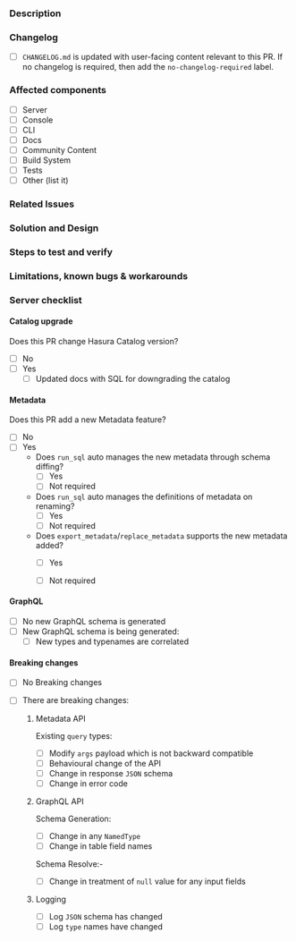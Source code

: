 <!-- Thank you for submitting this PR! :) -->
<!-- Provide a general summary of your changes in the Title above ^, end with (close #<issue-no>) or (fix #<issue-no>) -->

### Description
<!-- The title might not be enough to convey how this change affects the user. -->
<!-- Describe the changes from a user's perspective -->

### Changelog

- [ ] `CHANGELOG.md` is updated with user-facing content relevant to this PR. If no changelog is required, then add the `no-changelog-required` label.

### Affected components
<!-- Remove non-affected components from the list -->

- [ ] Server
- [ ] Console
- [ ] CLI
- [ ] Docs
- [ ] Community Content
- [ ] Build System
- [ ] Tests
- [ ] Other (list it)

### Related Issues
<!-- Please make sure you have an issue associated with this Pull Request -->
<!-- And then add `(close #<issue-no>)` to the pull request title -->
<!-- Add the issue number below (e.g. #234) -->

### Solution and Design
<!-- How is this issue solved/fixed? What is the design? -->
<!-- It's better if we elaborate -->

### Steps to test and verify
<!-- If this is a feature, what are the steps to try them out? -->
<!-- If this is a bug-fix, how do we verify the fix? -->

### Limitations, known bugs & workarounds
<!-- Limitations of the PR, known bugs and suggested workarounds -->
<!-- Feel free to delete these comment lines -->

### Server checklist
<!-- A checklist for server code -->

#### Catalog upgrade
<!-- Is hdb_catalog version bumped? -->
Does this PR change Hasura Catalog version?
- [ ] No
- [ ] Yes
  - [ ] Updated docs with SQL for downgrading the catalog <!-- https://hasura.io/docs/1.0/graphql/manual/deployment/downgrading.html#downgrading-across-catalogue-versions -->

#### Metadata
<!-- Hasura metadata changes -->

Does this PR add a new Metadata feature?
- [ ] No
- [ ] Yes
  - Does `run_sql` auto manages the new metadata through schema diffing?
    - [ ] Yes
    - [ ] Not required
  - Does `run_sql` auto manages the definitions of metadata on renaming?
    - [ ] Yes
    - [ ] Not required
  - Does `export_metadata`/`replace_metadata` supports the new metadata added?
    - [ ] Yes
    - [ ] Not required


#### GraphQL
- [ ] No new GraphQL schema is generated
- [ ] New GraphQL schema is being generated:
   - [ ] New types and typenames are correlated
   <!-- No dangling types or typenames with missing types (a potential bug, introspection fails) -->
   <!-- If you have anything in your mind, which can be added here as a check list item, please submit a PR to update this template :) -->

#### Breaking changes

- [ ] No Breaking changes
- [ ] There are breaking changes:

  1. Metadata API

     Existing `query` types:
     - [ ] Modify `args` payload which is not backward compatible
     - [ ] Behavioural change of the API
     - [ ] Change in response `JSON` schema
     - [ ] Change in error code
     <!-- Add if anything not listed above -->

  2. GraphQL API

     Schema Generation:
     <!-- Any changes in schema auto-generation logic -->
     <!-- All GraphQL schema names are case sensitive -->
     - [ ] Change in any `NamedType`
     - [ ] Change in table field names
     <!-- Add if anything not listed above -->

     Schema Resolve:-
     <!-- Any change in logic of resolving input request -->
     - [ ] Change in treatment of `null` value for any input fields <!-- Explain them below -->
     <!-- Add if anything not listed above -->

  3. Logging

     - [ ] Log `JSON` schema has changed
     - [ ] Log `type` names have changed
     <!-- Add if anything not listed above -->

<!-- Add any other breaking change not mentioned above -->

<!-- Explain briefly about your breaking changes below -->
